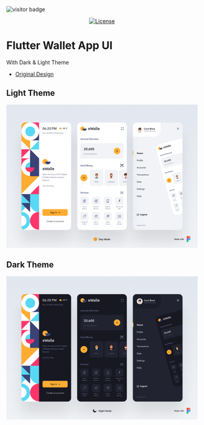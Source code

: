 
![visitor badge](https://komarev.com/ghpvc/?username=Bennourhene19-Flutter-Wallet)


<p align="center">
<a href="https://github.com/antonkomarev/github-profile-views-counter/blob/master/LICENSE"><img src="https://img.shields.io/github/license/antonkomarev/github-profile-views-counter.svg?style=flat-square" alt="License"></a>
</p>

# Flutter Wallet App UI
 With Dark & Light Theme
- [Original Design](https://www.uplabs.com/posts/ewalle-portable-wallet)
 
## Light Theme

![Banner](assets/light.png)
 
## Dark Theme

![Banner](assets/dark.png)